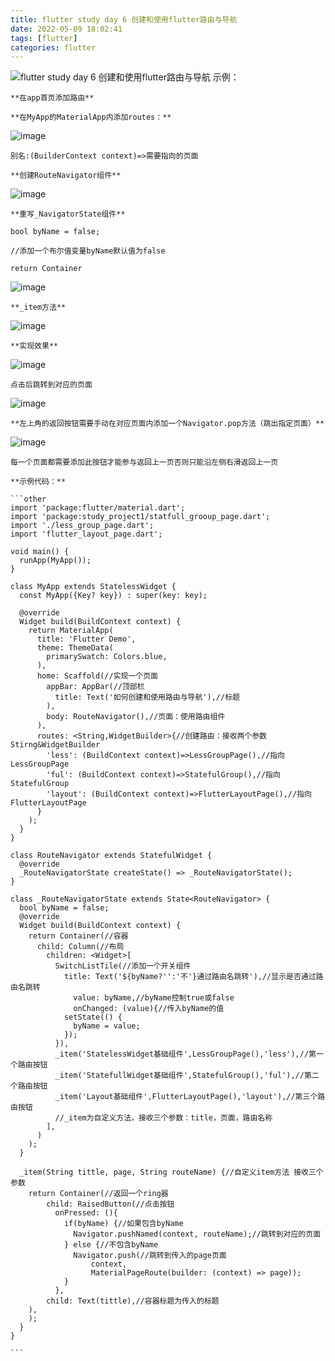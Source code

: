 ```yaml
---
title: flutter study day 6 创建和使用flutter路由与导航
date: 2022-05-09 18:02:41
tags: [flutter]
categories: flutter
---
```

![flutter study day 6 创建和使用flutter路由与导航](https://tva2.sinaimg.cn/large/a15b4afegy1fnmws7fac1j21hc0u0hak.jpg)
示例：

	**在app首页添加路由**

	**在MyApp的MaterialApp内添加routes：**

![image](https://res.craft.do/user/full/95b613cb-a607-3458-0fba-b0ca77de5993/doc/AA02EC32-F038-419E-82BE-5F3525F47B99/2F8CA006-52D9-4C66-B618-81E3694D20E1_2/JB4J9VfZhsgJizd8XWJKZ0uyXYOW7cFIenHiYuelnDAz/Image.png)

	别名:(BuilderContext context)=>需要指向的页面

	**创建RouteNavigator组件**

![image](https://res.craft.do/user/full/95b613cb-a607-3458-0fba-b0ca77de5993/doc/AA02EC32-F038-419E-82BE-5F3525F47B99/3098E73C-3F03-4B2B-9ECF-7B82449AAAEF_2/WxcWFj7wuoUrLWSw25ey76L1DG6Bl76jIsn7ziIQv3Ez/Image.png)

	**重写_NavigatorState组件**

	bool byName = false;

	//添加一个布尔值变量byName默认值为false

	return Container

![image](https://res.craft.do/user/full/95b613cb-a607-3458-0fba-b0ca77de5993/doc/AA02EC32-F038-419E-82BE-5F3525F47B99/B1C3D842-4CC9-4377-A9E7-088CCA1838D0_2/fcF0869cKs3xtG0JUizCfnwCIy2yKPfvyUngFCxbWeAz/Image.png)

	**_item方法**

![image](https://res.craft.do/user/full/95b613cb-a607-3458-0fba-b0ca77de5993/doc/AA02EC32-F038-419E-82BE-5F3525F47B99/79DC0950-B883-492D-A763-CE2FA62C22BD_2/PwxyApeCESzGMEwdYoFD6YMxx7IyNBUIxxhY366rrkwz/Image.png)

	**实现效果**

![image](https://res.craft.do/user/full/95b613cb-a607-3458-0fba-b0ca77de5993/doc/AA02EC32-F038-419E-82BE-5F3525F47B99/77551A53-2565-4985-9DC2-6408D1ACEA94_2/V2orFCOQf9atZZq2KLSI11d0Bwu0p6SJh0rS8zu18Tcz/Image.png)

	点击后跳转到对应的页面

![image](https://res.craft.do/user/full/95b613cb-a607-3458-0fba-b0ca77de5993/doc/AA02EC32-F038-419E-82BE-5F3525F47B99/F89B9423-D922-444B-B849-6953D4350C4A_2/b3Qg8WwlbCEkzXGLoyFyuY7KnxfRkBNy6JGdgRjyHkoz/Image.png)

	**左上角的返回按钮需要手动在对应页面内添加一个Navigator.pop方法（跳出指定页面）**

![image](https://res.craft.do/user/full/95b613cb-a607-3458-0fba-b0ca77de5993/doc/AA02EC32-F038-419E-82BE-5F3525F47B99/0BA1F93D-5312-48B9-9D1B-CB40EB178A06_2/iAYarL8I8oyJqyP7pXswYhwLydCy1pbuNxsKGiAa08Mz/Image.png)

	每一个页面都需要添加此按钮才能参与返回上一页否则只能沿左侧右滑返回上一页

	**示例代码：**

    ```other
    import 'package:flutter/material.dart';
    import 'package:study_project1/statfull_grooup_page.dart';
    import './less_group_page.dart';
    import 'flutter_layout_page.dart';
    
    void main() {
      runApp(MyApp());
    }
    
    class MyApp extends StatelessWidget {
      const MyApp({Key? key}) : super(key: key);
    
      @override
      Widget build(BuildContext context) {
        return MaterialApp(
          title: 'Flutter Demo',
          theme: ThemeData(
            primarySwatch: Colors.blue,
          ),
          home: Scaffold(//实现一个页面
            appBar: AppBar(//顶部栏
              title: Text('如何创建和使用路由与导航'),//标题
            ),
            body: RouteNavigator(),//页面：使用路由组件
          ),
          routes: <String,WidgetBuilder>{//创建路由：接收两个参数Stirng&WidgetBuilder
            'less': (BuildContext context)=>LessGroupPage(),//指向LessGroupPage
            'ful': (BuildContext context)=>StatefulGroup(),//指向StatefulGroup
            'layout': (BuildContext context)=>FlutterLayoutPage(),//指向FlutterLayoutPage
          }
        );
      }
    }
    
    class RouteNavigator extends StatefulWidget {
      @override
      _RouteNavigatorState createState() => _RouteNavigatorState();
    }
    
    class _RouteNavigatorState extends State<RouteNavigator> {
      bool byName = false;
      @override
      Widget build(BuildContext context) {
        return Container(//容器
          child: Column(//布局
            children: <Widget>[
              SwitchListTile(//添加一个开关组件
                title: Text('${byName?'':'不'}通过路由名跳转'),//显示是否通过路由名跳转
                  value: byName,//byName控制true或false
                  onChanged: (value){//传入byName的值
                setState(() {
                  byName = value;
                });
              }),
              _item('StatelessWidget基础组件',LessGroupPage(),'less'),//第一个路由按钮
              _item('StatefullWidget基础组件',StatefulGroup(),'ful'),//第二个路由按钮
              _item('Layout基础组件',FlutterLayoutPage(),'layout'),//第三个路由按钮
              //_item为自定义方法，接收三个参数：title，页面，路由名称
            ],
          )
        );
      }
    
      _item(String tittle, page, String routeName) {//自定义item方法 接收三个参数
        return Container(//返回一个ring器
            child: RaisedButton(//点击按钮
              onPressed: (){
                if(byName) {//如果包含byName
                  Navigator.pushNamed(context, routeName);//跳转到对应的页面
                } else {//不包含byName
                  Navigator.push(//跳转到传入的page页面
                      context,
                      MaterialPageRoute(builder: (context) => page));
                }
              },
            child: Text(tittle),//容器标题为传入的标题
        ),
        );
      }
    }
    
    ```

